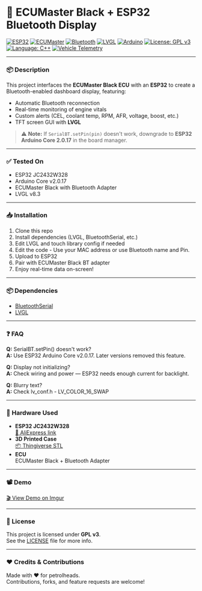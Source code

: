 # 🚗 ECUMaster Black + ESP32 Bluetooth Display

[![ESP32](https://img.shields.io/badge/board-ESP32-blue.svg)](https://www.espressif.com/en/products/socs/esp32)
[![ECUMaster](https://img.shields.io/badge/device-ECUMaster-black.svg)](https://www.ecumaster.com)
[![Bluetooth](https://img.shields.io/badge/communication-Bluetooth-brightgreen.svg)](https://en.wikipedia.org/wiki/Bluetooth)
[![LVGL](https://img.shields.io/badge/UI-LVGL-purple.svg)](https://lvgl.io/)
[![Arduino](https://img.shields.io/badge/framework-Arduino-blue.svg)](https://www.arduino.cc)
[![License: GPL v3](https://img.shields.io/badge/license-GPLv3-blue.svg)](https://www.gnu.org/licenses/gpl-3.0.en.html)
[![Language: C++](https://img.shields.io/badge/language-C++-orange.svg)](https://isocpp.org)
[![Vehicle Telemetry](https://img.shields.io/badge/type-Telemetry-lightgrey.svg)]()

---

### 📦 Description

This project interfaces the **ECUMaster Black ECU** with an **ESP32** to create a Bluetooth-enabled dashboard display, featuring:

- Automatic Bluetooth reconnection
- Real-time monitoring of engine vitals
- Custom alerts (CEL, coolant temp, RPM, AFR, voltage, boost, etc.)
- TFT screen GUI with **LVGL**

> ⚠️ **Note:** If `SerialBT.setPin(pin)` doesn't work, downgrade to **ESP32 Arduino Core 2.0.17** in the board manager.

---

### ✅ Tested On

- ESP32 JC2432W328
- Arduino Core v2.0.17
- ECUMaster Black with Bluetooth Adapter
- LVGL v8.3

---

### 📥 Installation

1. Clone this repo
2. Install dependencies (LVGL, BluetoothSerial, etc.)
3. Edit LVGL and touch library config if needed
4. Edit the code - Use your MAC address or use Bluetooth name and Pin.
5. Upload to ESP32
6. Pair with ECUMaster Black BT adapter
7. Enjoy real-time data on-screen!

---

### 📦 Dependencies

- [BluetoothSerial](https://github.com/espressif/arduino-esp32/tree/master/libraries/BluetoothSerial)
- [LVGL](https://lvgl.io)

--- 

### ❓ FAQ

**Q:** SerialBT.setPin() doesn't work?  
**A:** Use ESP32 Arduino Core v2.0.17. Later versions removed this feature.

**Q:** Display not initializing?  
**A:** Check wiring and power — ESP32 needs enough current for backlight.

**Q:** Blurry text?  
**A:** Check lv_conf.h - LV_COLOR_16_SWAP

---

### 🧰 Hardware Used

- **ESP32 JC2432W328**  
  [🛒 AliExpress link](https://www.aliexpress.com/item/1005006729707613.html)
- **3D Printed Case**  
  [📦 Thingiverse STL](https://www.thingiverse.com/thing:6705691)
- **ECU**  
  ECUMaster Black + Bluetooth Adapter

---

### 📽️ Demo

[🎬 View Demo on Imgur](https://imgur.com/a/ajaXTuj)

---

### 📜 License

This project is licensed under **GPL v3**.  
See the [LICENSE](./LICENSE) file for more info.

---

### ❤️ Credits & Contributions

Made with ❤️ for petrolheads.  
Contributions, forks, and feature requests are welcome!
